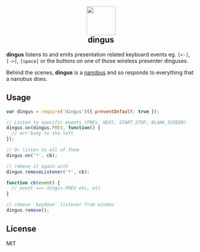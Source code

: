 <h2 align='center'><img src='https://s3.brnbw.com/r400-gallery-6FIvjLm7JI.png' width='77' /><br />dingus</h2>

**dingus** listens to and emits presentation related keyboard events eg. `[<-]`, `[->]`, `[space]` or the buttons on one of those wireless presenter dinguses.

Behind the scenes, **dingus** is a [nanobus](https://github.com/choojs/nanobus) and so responds to everything that a nanobus does.

## Usage

```js
var dingus = require('dingus')({ preventDefault: true });

// Listen to specific events (PREV, NEXT, START_STOP, BLANK_SCREEN)
dingus.on(dingus.PREV, function() {
  // err'body to the left
});

// Or listen to all of them
dingus.on('*', cb);

// remove it again with
dingus.removeListener('*', cb);

function cb(event) {
  // event === dingus.PREV etc, etc
}

// remove `keydown` listener from window
dingus.remove();
```

## License

MIT
